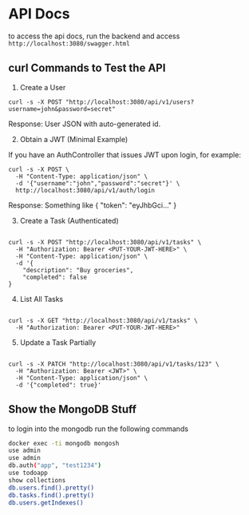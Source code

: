 # API Docs

to access the api docs, run the backend and access `http://localhost:3080/swagger.html`

## curl Commands to Test the API

1. Create a User

  ```shell
  curl -s -X POST "http://localhost:3080/api/v1/users?username=john&password=secret"
  ```

  Response: User JSON with auto-generated id.

2. Obtain a JWT (Minimal Example)

  If you have an AuthController that issues JWT upon login, for example:

  ```shell
  curl -s -X POST \
    -H "Content-Type: application/json" \
    -d '{"username":"john","password":"secret"}' \
    http://localhost:3080/api/v1/auth/login
  ```

  Response: Something like { "token": "eyJhbGci..." }

3. Create a Task (Authenticated)

  ```shell

  curl -s -X POST "http://localhost:3080/api/v1/tasks" \
    -H "Authorization: Bearer <PUT-YOUR-JWT-HERE>" \
    -H "Content-Type: application/json" \
    -d '{
      "description": "Buy groceries",
      "completed": false
  }
  ```

4. List All Tasks

  ```shell

  curl -s -X GET "http://localhost:3080/api/v1/tasks" \
    -H "Authorization: Bearer <PUT-YOUR-JWT-HERE>"
  ```

5. Update a Task Partially

  ```shell

  curl -s -X PATCH "http://localhost:3080/api/v1/tasks/123" \
    -H "Authorization: Bearer <JWT>" \
    -H "Content-Type: application/json" \
    -d '{"completed": true}'

  ```

## Show the MongoDB Stuff

to login into the mongodb run the following commands

```bash
docker exec -ti mongodb mongosh
use admin
use admin
db.auth("app", "test1234")
use todoapp
show collections
db.users.find().pretty()
db.tasks.find().pretty()
db.users.getIndexes()
```

